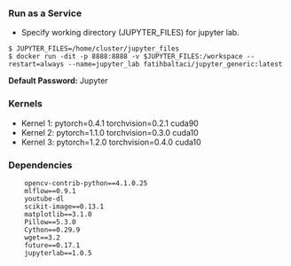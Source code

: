 ### Run as a Service

- Specify working directory (JUPYTER_FILES) for jupyter lab. 
```
$ JUPYTER_FILES=/home/cluster/jupyter_files
$ docker run -dit -p 8888:8888 -v $JUPYTER_FILES:/workspace --restart=always --name=jupyter_lab fatihbaltaci/jupyter_generic:latest
```

**Default Password:** Jupyter

### Kernels

- Kernel 1: pytorch=0.4.1 torchvision=0.2.1 cuda90
- Kernel 2: pytorch=1.1.0 torchvision=0.3.0 cuda10
- Kernel 3: pytorch=1.2.0 torchvision=0.4.0 cuda10


### Dependencies

```
	opencv-contrib-python==4.1.0.25
	mlflow==0.9.1 
	youtube-dl 
	scikit-image==0.13.1 
	matplotlib==3.1.0 
	Pillow==5.3.0 
	Cython==0.29.9 
	wget==3.2 
	future==0.17.1 
	jupyterlab==1.0.5
```





